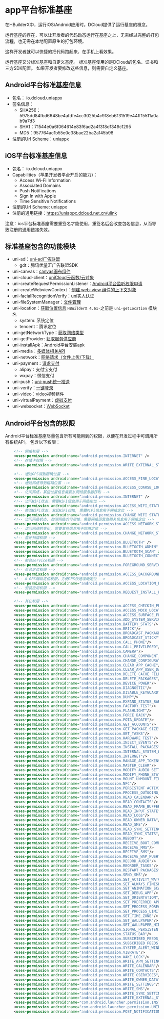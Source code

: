 # app平台标准基座  

在HBuilderX中，运行iOS/Android应用时，DCloud提供了运行基座的概念。

运行基座的存在，可以让开发者的代码动态运行在基座之上，无需经过完整的打包流程，也无需在本地配置原生的打包环境。

这样开发者就可以快捷的把代码跑起来，在手机上看效果。

运行基座又分标准基座和自定义基座。
标准基座使用的是DCloud的包名、证书和三方SDK配置。
如果开发者要修改这些信息，则需要自定义基座。

## Android平台标准基座信息  
- 包名： io.dcloud.uniappx  
- 签名信息：  
    + SHA256：5975dd84fbd6648be4afdfe4cc3025b4c9f8eb6131519e44ff15511a0ab9a7d3
    + SHA1：71544e0a6f064614e83f6ad2a4f318df349c1295
    + MD5：957764ac1b55e0c38bae22ba2a145b98
- 注册的Url Scheme：uniappx

## iOS平台标准基座信息  
- 包名： io.dcloud.uniappx  
- Capabilities（苹果开发者平台开启的能力）：  
    + Access Wi-Fi Information
    + Associated Domains
    + Push Notifications
    + Sign In with Apple
    + Time Sensitive Notifications
- 注册的Url Scheme: uniappx  
- 注册的通用链接：https://uniappx.dcloud.net.cn/ulink  

注意：ios平台标准基座需要重签名才能使用，重签名后会改变包名信息，从而导致注册的通用链接失效。

## 标准基座包含的功能模块  
- uni-ad：[uni-ad广告联盟](https://uniad.dcloud.net.cn/)  
    + gdt：腾讯优量汇广告联盟SDK  
- uni-canvas：[canvas画布组件](../component/canvas.md)
- uni-cloud-client：[uniCloud云函数/云对象](https://doc.dcloud.net.cn/uniCloud/cf-functions.html)
- uni-createRequestPermissionListener：[Android平台监听权限申请](../api/create-request-permission-listener.md)  
- uni-createWebviewContext：[创建 web-view 组件的上下文对象](../api/create-webview-context.md)
- uni-facialRecognitionVerify：[uni实人认证](https://doc.dcloud.net.cn/uniCloud/frv/intro.html)
- uni-fileSystemManager：[文件管理](../api/get-file-system-manager.md)
- uni-location：[获取位置信息](../api/get-location.md) `HBuilderX 4.61-`之前是 `uni-getLocation` 模块名
    + system: 系统定位
    + tencent：腾讯定位
- uni-getNetworkType：[获取网络类型](../api/get-network-type.md)
- uni-getProvider: [获取服务供应商](../api/get-provider.md#getprovider)
- uni-installApk：[Android平台安装apk](../api/install-apk.md)
- uni-media：[多媒体相关API](../api/choose-image.md)
- uni-network：[网络请求（文件上传/下载）](../api/request.md)
- uni-payment：[请求支付](../api/request-payment.md)
    + alipay：支付宝支付
    + wxpay：微信支付
- uni-push：[uni-push统一推送](https://uniapp.dcloud.net.cn/unipush-v2.html)
- uni-verify：[一键登录](../api/get-univerify-manager.md)
- uni-video：[video视频组件](../component/video.md)
- uni-virtualPayment：[虚拟支付](../api/virtual-payment.md#requestvirtualpayment)
- uni-websocket：[WebSocket](../api/websocket-global.md)

## Android平台包含的权限
Android平台标准基座尽量包含所有可能用到的权限，以便在开发过程中可调用所有系统API。
包含以下权限：
```xml
	<!-- 网络权限 -->
	<uses-permission android:name="android.permission.INTERNET" />
	<!-- 存储卡权限 -->
	<uses-permission android:name="android.permission.WRITE_EXTERNAL_STORAGE" />

	<!-- 通过GPS得到精确位置 -->
	<uses-permission android:name="android.permission.ACCESS_FINE_LOCATION" />
	<!-- 通过网络得到粗略位置 -->
	<uses-permission android:name="android.permission.ACCESS_COARSE_LOCATION" />
	<!-- 访问网络，某些位置信息需要从网络服务器获取 -->
	<uses-permission android:name="android.permission.INTERNET" />
	<!-- 访问WiFi状态，需要WiFi信息用于网络定位 -->
	<uses-permission android:name="android.permission.ACCESS_WIFI_STATE" />
	<!-- 修改WiFi状态，发起WiFi扫描, 需要WiFi信息用于网络定位 -->
	<uses-permission android:name="android.permission.CHANGE_WIFI_STATE" />
	<!-- 访问网络状态, 检测网络的可用性，需要网络运营商相关信息用于网络定位 -->
	<uses-permission android:name="android.permission.ACCESS_NETWORK_STATE" />
	<!-- 访问网络的变化, 需要某些信息用于网络定位 -->
	<uses-permission android:name="android.permission.CHANGE_NETWORK_STATE" />
	<!-- 蓝牙扫描权限 -->
	<uses-permission android:name="android.permission.BLUETOOTH" />
	<uses-permission android:name="android.permission.BLUETOOTH_ADMIN" />
	<uses-permission android:name="android.permission.BLUETOOTH_SCAN" android:usesPermissionFlags="neverForLocation" />
	<uses-permission android:name="android.permission.BLUETOOTH_CONNECT" />
	<!-- 前台service权限 -->
	<uses-permission android:name="android.permission.FOREGROUND_SERVICE" />
	<!-- 后台定位权限 -->
	<uses-permission android:name="android.permission.ACCESS_BACKGROUND_LOCATION" />
	<!-- A-GPS辅助定位权限，方便GPS快速准确定位 -->
	<uses-permission android:name="android.permission.ACCESS_LOCATION_EXTRA_COMMANDS" />
	<!-- 安装应用权限 -->
	<uses-permission android:name="android.permission.REQUEST_INSTALL_PACKAGES" />

	<!-- 其它权限 -->
	<uses-permission android:name="android.permission.ACCESS_CHECKIN_PROPERTIES"/>
	<uses-permission android:name="android.permission.ACCESS_MOCK_LOCATION"/>
	<uses-permission android:name="android.permission.ACCESS_SURFACE_FLINGER"/>
	<uses-permission android:name="android.permission.ADD_SYSTEM_SERVICE"/>
	<uses-permission android:name="android.permission.BATTERY_STATS"/>
	<uses-permission android:name="android.permission.BRICK"/>
	<uses-permission android:name="android.permission.BROADCAST_PACKAGE_REMOVED"/>
	<uses-permission android:name="android.permission.BROADCAST_STICKY"/>
	<uses-permission android:name="android.permission.CALL_PHONE"/>
	<uses-permission android:name="android.permission.CALL_PRIVILEGED"/>
	<uses-permission android:name="android.permission.CAMERA"/>
	<uses-permission android:name="android.permission.CHANGE_COMPONENT_ENABLED_STATE"/>
	<uses-permission android:name="android.permission.CHANGE_CONFIGURATION"/>
	<uses-permission android:name="android.permission.CLEAR_APP_CACHE"/>
	<uses-permission android:name="android.permission.CLEAR_APP_USER_DATA"/>
	<uses-permission android:name="android.permission.DELETE_CACHE_FILES"/>
	<uses-permission android:name="android.permission.DELETE_PACKAGES"/>
	<uses-permission android:name="android.permission.DEVICE_POWER"/>
	<uses-permission android:name="android.permission.DIAGNOSTIC"/>
	<uses-permission android:name="android.permission.DISABLE_KEYGUARD"/>
	<uses-permission android:name="android.permission.DUMP"/>
	<uses-permission android:name="android.permission.EXPAND_STATUS_BAR"/>
	<uses-permission android:name="android.permission.FACTORY_TEST"/>
	<uses-permission android:name="android.permission.FLASHLIGHT"/>
	<uses-permission android:name="android.permission.FORCE_BACK"/>
	<uses-permission android:name="android.permission.FOTA_UPDATE"/>
	<uses-permission android:name="android.permission.GET_ACCOUNTS"/>
	<uses-permission android:name="android.permission.GET_PACKAGE_SIZE"/>
	<uses-permission android:name="android.permission.GET_TASKS"/>
	<uses-permission android:name="android.permission.HARDWARE_TEST"/>
	<uses-permission android:name="android.permission.INJECT_EVENTS"/>
	<uses-permission android:name="android.permission.INSTALL_PACKAGES"/>
	<uses-permission android:name="android.permission.INTERNAL_SYSTEM_WINDOW"/>
	<uses-permission android:name="android.permission.INTERNET"/>
	<uses-permission android:name="android.permission.MANAGE_APP_TOKENS"/>
	<uses-permission android:name="android.permission.MASTER_CLEAR"/>
	<uses-permission android:name="android.permission.MODIFY_AUDIO_SETTINGS"/>
	<uses-permission android:name="android.permission.MODIFY_PHONE_STATE"/>
	<uses-permission android:name="android.permission.MOUNT_UNMOUNT_FILESYSTEMS"/>
	<uses-permission android:name="android.permission.NFC"/>
	<uses-permission android:name="android.permission.PERSISTENT_ACTIVITY"/>
	<uses-permission android:name="android.permission.PROCESS_OUTGOING_CALLS"/>
	<uses-permission android:name="android.permission.READ_CALENDAR"/>
	<uses-permission android:name="android.permission.READ_CONTACTS"/>
	<uses-permission android:name="android.permission.READ_FRAME_BUFFER"/>
	<uses-permission android:name="android.permission.READ_INPUT_STATE"/>
	<uses-permission android:name="android.permission.READ_LOGS"/>
	<uses-permission android:name="android.permission.READ_OWNER_DATA"/>
	<uses-permission android:name="android.permission.READ_SMS"/>
	<uses-permission android:name="android.permission.READ_SYNC_SETTINGS"/>
	<uses-permission android:name="android.permission.READ_SYNC_STATS"/>
	<uses-permission android:name="android.permission.REBOOT"/>
	<uses-permission android:name="android.permission.RECEIVE_BOOT_COMPLETED"/>
	<uses-permission android:name="android.permission.RECEIVE_MMS"/>
	<uses-permission android:name="android.permission.RECEIVE_SMS"/>
	<uses-permission android:name="android.permission.RECEIVE_WAP_PUSH"/>
	<uses-permission android:name="android.permission.RECORD_AUDIO"/>
	<uses-permission android:name="android.permission.REORDER_TASKS"/>
	<uses-permission android:name="android.permission.RESTART_PACKAGES"/>
	<uses-permission android:name="android.permission.SEND_SMS"/>
	<uses-permission android:name="android.permission.SET_ACTIVITY_WATCHER"/>
	<uses-permission android:name="android.permission.SET_ALWAYS_FINISH"/>
	<uses-permission android:name="android.permission.SET_ANIMATION_SCALE"/>
	<uses-permission android:name="android.permission.SET_DEBUG_APP"/>
	<uses-permission android:name="android.permission.SET_ORIENTATION"/>
	<uses-permission android:name="android.permission.SET_PREFERRED_APPLICATIONS"/>
	<uses-permission android:name="android.permission.SET_PROCESS_FOREGROUND"/>
	<uses-permission android:name="android.permission.SET_PROCESS_LIMIT"/>
	<uses-permission android:name="android.permission.SET_TIME_ZONE"/>
	<uses-permission android:name="android.permission.SET_WALLPAPER"/>
	<uses-permission android:name="android.permission.SET_WALLPAPER_HINTS"/>
	<uses-permission android:name="android.permission.SIGNAL_PERSISTENT_PROCESSES"/>
	<uses-permission android:name="android.permission.STATUS_BAR"/>
	<uses-permission android:name="android.permission.SUBSCRIBED_FEEDS_READ"/>
	<uses-permission android:name="android.permission.SUBSCRIBED_FEEDS_WRITE"/>
	<uses-permission android:name="android.permission.SYSTEM_ALERT_WINDOW"/>
	<uses-permission android:name="android.permission.VIBRATE"/>
	<uses-permission android:name="android.permission.WAKE_LOCK"/>
	<uses-permission android:name="android.permission.WRITE_APN_SETTINGS"/>
	<uses-permission android:name="android.permission.WRITE_CALENDAR"/>
	<uses-permission android:name="android.permission.WRITE_CONTACTS"/>
	<uses-permission android:name="android.permission.WRITE_GSERVICES"/>
	<uses-permission android:name="android.permission.WRITE_OWNER_DATA"/>
	<uses-permission android:name="android.permission.WRITE_SETTINGS"/>
	<uses-permission android:name="android.permission.WRITE_SMS"/>
	<uses-permission android:name="android.permission.WRITE_SYNC_SETTINGS"/>
	<uses-permission android:name="android.permission.WRITE_EXTERNAL_STORAGE"/>
	<uses-permission android:name="com.android.launcher.permission.INSTALL_SHORTCUT"/>
	<uses-permission android:name="com.android.launcher.permission.UNINSTALL_SHORTCUT"/>
	<uses-permission android:name="android.permission.POST_NOTIFICATIONS"/>
```
